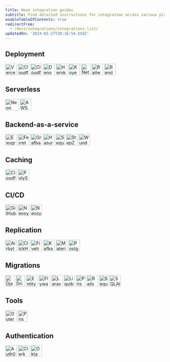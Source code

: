 ```yaml
---
title: Neon integration guides
subtitle: Find detailed instructions for integration across various platforms and services.
enableTableOfContents: true
redirectFrom:
  - /docs/integrations/integrations-list/
updatedOn: '2024-02-27T20:16:54.558Z'
---
```


## Deployment

<TechnologyNavigation open={true}>

<img src="/images/technology-logos/vercel-logo.svg" width="36" height="36" alt="Vercel" href="/docs/guides/vercel" title="Connect with the Neon Vercel Integration" />

<img src="/images/technology-logos/cloudflare-logo.svg" width="36" height="36" alt="Cloudflare Pages" href="/docs/guides/cloudflare-pages" title="Use Neon with Cloudflare Pages" />

<img src="/images/technology-logos/cloudflare-logo.svg" width="36" height="36" alt="Cloudflare Workers" href="/docs/guides/cloudflare-workers" title="Use Neon with Cloudflare Workers" />

<img src="/images/technology-logos/deno-logo.svg" width="36" height="36" alt="Deno Deploy" href="/docs/guides/deno" title="Use Neon with Deno Deploy" />

<img src="/images/technology-logos/heroku-logo.svg" width="36" height="36" alt="Heroku" href="/docs/guides/heroku" title="Deploy Your App with Neon Postgres on Heroku" />

<img src="/images/technology-logos/koyeb-logo.svg" width="36" height="36" alt="Koyeb" href="/docs/guides/koyeb" title="Use Neon with Koyeb" />

<img src="/images/technology-logos/netlify-logo.svg" width="29" height="36" alt="Netlify Functions" href="/docs/guides/netlify-functions" title="Connect a Neon Postgres database to your Netlify Functions application" />

<img src="/images/technology-logos/railway-logo.svg" width="36" height="36" alt="Railway" href="/docs/guides/railway" title="Use Neon Postgres with Railway" />

<img src="/images/technology-logos/render-logo.svg" width="36" height="36" alt="Render" href="/docs/guides/render" title="Use Neon Postgres with Render" />

</TechnologyNavigation>

## Serverless

<TechnologyNavigation open={true}>

<img src="/images/technology-logos/neon-logo.svg"  width="42" height="36" alt="Neon" href="/docs/serverless/serverless-driver" title="Connect with the Neon serverless driver" />

<img src="/images/technology-logos/aws-lambda-logo.svg" width="36" height="36" alt="AWS Lambda" href="/docs/guides/aws-lambda" title="Connect from AWS Lambda to Neon" />

</TechnologyNavigation>

## Backend-as-a-service

<TechnologyNavigation open={true}>

<img src="/images/technology-logos/exograph-logo.svg" width="36" height="36" alt="Exograph" href="/docs/guides/exograph" title="Use Exograph with Neon" />

<img src="/images/technology-logos/ferret-logo.svg" width="36" height="36" alt="FerretDB" href="/docs/guides/ferretdb" title="Use FerretDB with Neon" />

<img src="/images/technology-logos/grafbase-logo.svg" width="36" height="36" alt="Grafbase" href="/docs/guides/grafbase" title="Use Grafbase Edge Resolvers with Neon" />

<img src="/images/technology-logos/hasura-logo.svg" width="35" height="36" alt="Hasura" href="/docs/guides/hasura" title="Connect from Hasura Cloud to Neon" />

<img src="/images/technology-logos/sequin-logo.svg" width="29" height="36" alt="Sequin" href="/docs/guides/sequin" title="Sync data from APIs to Neon in real time" />

<img src="/images/technology-logos/stepzen-logo.svg" width="36" height="36" alt="StepZen" href="/docs/guides/stepzen" title="Use StepZen with Neon" />

<img src="/images/technology-logos/wundergraph-logo.svg" width="36" height="36" alt="Wundergraph" href="/docs/guides/wundergraph" title="Use Wundergraph with Neon" />

</TechnologyNavigation>

## Caching

<TechnologyNavigation open={true}>

<img src="/images/technology-logos/cloudflare-logo.svg" width="36" height="36" alt="Cloudflare Hyperdrive" href="/docs/guides/cloudflare-hyperdrive" title="Use Neon with Cloudflare Hyperdrive" />

<img src="/images/technology-logos/polyscale-logo.svg" width="36" height="36" alt="PolyScale" href="/docs/guides/polyscale" title="Use PolyScale with Neon" />

</TechnologyNavigation>

## CI/CD

<TechnologyNavigation>

<img src="/images/technology-logos/github-logo.svg" width="36" height="36" alt="GitHub integration" href="/docs/guides/github-integration" title="Use the Neon GitHub integrations" />

<img src="/images/technology-logos/neosync-logo.svg" width="36" height="36" alt="Neosync" href="/docs/guides/neosync-anaonymize" title="Anonymize data with Neosync" />

<img src="/images/technology-logos/neosync-logo.svg" width="36" height="36" alt="Neosync" href="/docs/guides/neosync-generate" title="Seed data with Neosync" />

</TechnologyNavigation>

## Replication

<TechnologyNavigation open={true}>

<img src="/images/technology-logos/airbyte-logo.svg" width="36" height="36" alt="Airbyte" href="/docs/guides/logical-replication-airbyte" title="Replicate data from Neon with Airbyte" />

<img src="/images/technology-logos/clickhouse-logo.svg" width="36" height="36" alt="ClickHouse" href="/docs/guides/logical-replication-clickhouse" title="Replicate data from Neon to ClickHouse (DoubleCloud)" />

<img src="/images/technology-logos/fivetran-logo.svg" width="36" height="36" alt="Fivetran" href="/docs/guides/logical-replication-fivetran" title="Replicate data from Neon with Fivetran" />

<img src="/images/technology-logos/kafka-logo.svg" width="36" height="36" alt="Kafka" href="/docs/guides/logical-replication-kafka-confluent" title="Replicate data from Neon with Kafka (Confluent)" />

<img src="/images/technology-logos/materialize-logo.svg" width="36" height="36" alt="Materialize" href="/docs/guides/logical-replication-materialize" title="Replicate data from Neon to Materialize" />

<img src="/images/technology-logos/postgresql-logo.svg" width="36" height="36" alt="Postgres" href="/docs/guides/logical-replication-postgres" title="Replicate data from Neon to PostgreSQL" />

</TechnologyNavigation>

## Migrations

<TechnologyNavigation open={true}>

<img src="/images/technology-logos/django-logo.svg" width="29" height="36" alt="Django" href="/docs/guides/django-migrations" title="Connect a Django application to Neon" />

<img src="/images/technology-logos/drizzle-logo.svg" width="29" height="36" alt="Drizzle" href="/docs/guides/drizzle-migrations" title="Schema migration with Neon Postgres and Drizzle ORM" />

<img src="/images/technology-logos/entity-logo.svg" width="36" height="36" alt="Entity Framework" href="/docs/guides/entity-migrations" title="Schema migration with Neon and Entity Framework" />

<img src="/images/technology-logos/flyway-logo.svg" width="36" height="36" alt="Flyway" href="/docs/guides/flyway" title="Use Flyway with Neon" />

<img src="/images/technology-logos/laravel-logo.svg" width="35" height="36" alt="Laravel" href="/docs/guides/laravel" title="Connect from Laravel to Neon" />

<img src="/images/technology-logos/liquibase-logo.svg" width="35" height="36" alt="Liquibase" href="/docs/guides/liquibase" title="Use Liquibase with Neon" />

<img src="/images/technology-logos/prisma-logo.svg" width="29" height="36" alt="Prisma" href="/docs/guides/prisma-migrations" title="Schema migration with Neon Postgres and Prisma ORM" />

<img src="/images/technology-logos/rails-logo.svg" width="36" height="36" alt="Rails" href="/docs/guides/rails-migrations" title="Connect a Rails application to Neon" />

<img src="/images/technology-logos/sequelize-logo.svg" width="29" height="36" alt="Sequelize" href="/docs/guides/sequelize" title="Schema migration with Neon Postgres and Sequelize" />

<img src="/images/technology-logos/sqlalchemy-logo.svg" width="36" height="36" alt="SQLAlchemy" href="/docs/guides/sqlalchemy" title="Connect an SQLAlchemy application to Neon" />

</TechnologyNavigation>

## Tools

<TechnologyNavigation open={true}>

<img src="/images/technology-logos/outerbase-logo.svg" width="36" height="36" alt="Outerbase" href="/docs/guides/outerbase" title="Connect Outerbase to Neon" />

<img src="/images/technology-logos/prisma-logo.svg" width="30" height="36" alt="Prisma" href="/docs/guides/prisma" title="Connect from Prisma to Neon" />

</TechnologyNavigation>

## Authentication

<TechnologyNavigation open={true}>

<img src="/images/technology-logos/auth0-logo.svg" width="36" height="36" alt="Auth0" href="/docs/guides/auth-auth0" title="Authenticate Neon Postgres application users with Auth0" />

<img src="/images/technology-logos/clerk-logo.svg" width="36" height="36" alt="Clerk" href="/docs/guides/auth-clerk" title="Authenticate Neon Postgres application users with Clerk" />

<img src="/images/technology-logos/okta-logo.svg" width="36" height="36" alt="Okta" href="/docs/guides/auth-okta" title="Authenticate Neon Postgres application users with Okta" />

</TechnologyNavigation>
